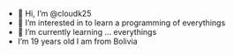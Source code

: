 - 👋 Hi, I’m @cloudk25
- 👀 I’m interested in to learn a programming of everythings
- 🌱 I’m currently learning ... everythings 
-  I’m 19 years old I am from Bolivia 

<!---
cloudk25/cloudk25 is a ✨ special ✨ repository because its `README.md` (this file) appears on your GitHub profile.
You can click the Preview link to take a look at your changes.
--->
